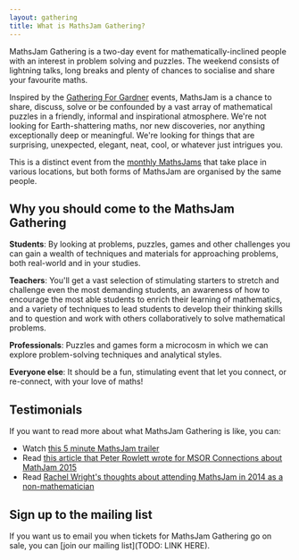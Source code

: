 ```yaml
---
layout: gathering
title: What is MathsJam Gathering?
---
```


MathsJam Gathering is a two-day event for mathematically-inclined people with an interest in problem solving and puzzles. The weekend consists of lightning talks, long breaks and plenty of chances to socialise and share your favourite maths.

Inspired by the [Gathering For Gardner](http://www.guardian.co.uk/science/2008/may/31/maths.science) events, MathsJam is a chance to share, discuss, solve or be confounded by a vast array of mathematical puzzles in a friendly, informal and inspirational atmosphere. We're not looking for Earth-shattering maths, nor new discoveries, nor anything exceptionally deep or meaningful. We're looking for things that are surprising, unexpected, elegant, neat, cool, or whatever just intrigues you.

This is a distinct event from the [monthly MathsJams](/) that take place in various locations, but both forms of MathsJam are organised by the same people.

## Why you should come to the MathsJam Gathering

**Students**: By looking at problems, puzzles, games and other challenges you can gain a wealth of techniques and materials for approaching problems, both real-world and in your studies.

**Teachers**: You'll get a vast selection of stimulating starters to stretch and challenge even the most demanding students, an awareness of how to encourage the most able students to enrich their learning of mathematics, and a variety of techniques to lead students to develop their thinking skills and to question and work with others collaboratively to solve mathematical problems.

**Professionals**: Puzzles and games form a microcosm in which we can explore problem-solving techniques and analytical styles.

**Everyone else**: It should be a fun, stimulating event that let you connect, or re-connect, with your love of maths!

## Testimonials
If you want to read more about what MathsJam Gathering is like, you can:

- Watch [this 5 minute MathsJam trailer](https://www.youtu.be/ZM465bN_IF8)
- Read [this article that Peter Rowlett wrote for MSOR Connections about MathJam 2015](https://journals.gre.ac.uk/index.php/msor/article/view/278)
- Read [Rachel Wright's thoughts about attending MathsJam in 2014 as a non-mathematician](http://www.solipsys.co.uk/new/ANonMathematicianAtMathsJam.html?TW_20160514)

## Sign up to the mailing list
If you want us to email you when tickets for MathsJam Gathering go on sale, you can [join our mailing list](TODO: LINK HERE).
